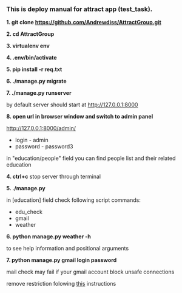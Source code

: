 ### This is deploy manual for attract app (test_task).



**1. git clone https://github.com/Andrewdiss/AttractGroup.git**

**2. cd AttractGroup**

**3. virtualenv env**

**4. .env/bin/activate**

**5. pip install -r req.txt**

**6. ./manage.py migrate**

**7. ./manage.py runserver**

by default server should start at http://127.0.0.1:8000

**8. open url in browser window and switch to admin panel** 

http://127.0.0.1:8000/admin/ 
* login - admin
* password - password3

in "education/people" field you can find people list and their related education

**4. ctrl+c**  stop server through terminal

**5. ./manage.py**

in [education] field check following script commands:

* edu_check
* gmail
* weather

**6. python manage.py weather -h**

to see help information and positional arguments 

**7. python manage.py gmail login password**

mail check may fail if your gmail account block unsafe connections

remove restriction folowing [this](https://support.google.com/accounts/answer/6010255) instructions
